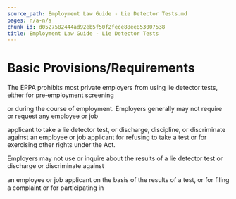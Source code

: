 ```yaml
---
source_path: Employment Law Guide - Lie Detector Tests.md
pages: n/a-n/a
chunk_id: d0527582444ad92eb5f50f2fece88ee853007538
title: Employment Law Guide - Lie Detector Tests
---
```

# Basic Provisions/Requirements

The EPPA prohibits most private employers from using lie detector tests, either for pre‑employment screening

or during the course of employment. Employers generally may not require or request any employee or job

applicant to take a lie detector test, or discharge, discipline, or discriminate against an employee or job applicant for refusing to take a test or for exercising other rights under the Act.

Employers may not use or inquire about the results of a lie detector test or discharge or discriminate against

an employee or job applicant on the basis of the results of a test, or for ﬁling a complaint or for participating in
